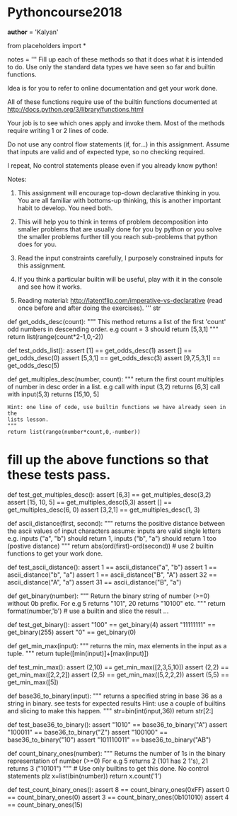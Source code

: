 # Pythoncourse2018
__author__ = 'Kalyan'

from placeholders import *

notes = '''
Fill up each of these methods so that it does what it is intended to do. Use
only the standard data types we have seen so far and builtin functions.

Idea is for you to refer to online documentation and get your work done.

All of these functions require use of the builtin functions documented at
http://docs.python.org/3/library/functions.html

Your job is to see which ones apply and invoke them. Most of the methods require
writing 1 or 2 lines of code.

Do not use any control flow statements (if, for...) in this assignment.
Assume that inputs are valid and of expected type, so no checking required.

I repeat, No control statements please even if you already know python!

Notes:

1. This assignment will encourage top-down declarative thinking in you. You are all familiar with bottoms-up thinking,
   this is another important habit to develop. You need both.

2. This will help you to think in terms of problem decomposition into smaller problems that are usually
   done for you by python or you solve the smaller problems further till you reach sub-problems that python does for you.

3. Read the input constraints carefully, I purposely constrained inputs for this assignment.

4. If you think a particular builtin will be useful, play with it in the console and see how it works.

5. Reading material:
    http://latentflip.com/imperative-vs-declarative (read once before and after doing the exercises).
'''
str

def get_odds_desc(count):
    """
     This method returns a list of the first 'count' odd numbers in descending
     order. e.g count = 3 should return [5,3,1]
    """
    return list(range(count*2-1,0,-2))

def test_odds_list():
    assert [1] == get_odds_desc(1)
    assert [] == get_odds_desc(0)
    assert [5,3,1] == get_odds_desc(3)
    assert [9,7,5,3,1] == get_odds_desc(5)


def get_multiples_desc(number, count):
    """
    return the first count multiples of number in desc order in a list.
    e.g call with input (3,2) returns [6,3]
    call with input(5,3) returns [15,10, 5]

    Hint: one line of code, use builtin functions we have already seen in the
    lists lesson.
    """
    return list(range(number*count,0,-number))


# fill up the above functions so that these tests pass.
def test_get_multiples_desc():
    assert [6,3] == get_multiples_desc(3,2)
    assert [15, 10, 5] == get_multiples_desc(5,3)
    assert [] == get_multiples_desc(6, 0)
    assert [3,2,1] == get_multiples_desc(1, 3)



def ascii_distance(first, second):
    """
    returns the positive distance between the ascii values of input characters
    assume: inputs are valid single letters
    e.g. inputs ("a", "b") should return 1,
        inputs ("b", "a") should return 1 too (postive distance)
    """
    return abs(ord(first)-ord(second)) # use 2 builtin functions to get your work done.

def test_ascii_distance():
    assert 1 == ascii_distance("a", "b")
    assert 1 == ascii_distance("b", "a")
    assert 1 == ascii_distance("B", "A")
    assert 32 == ascii_distance("A", "a")
    assert 31 == ascii_distance("B", "a")

def get_binary(number):
    """
    Return the binary string of number (>=0) without 0b prefix.
    For e.g 5 returns "101", 20 returns "10100" etc.
    """
    return format(number,'b') # use a builtin and slice the result ...

def test_get_binary():
    assert "100" == get_binary(4)
    assert "11111111" == get_binary(255)
    assert "0" == get_binary(0)

def get_min_max(input):
    """
    returns the min, max elements in the input as a tuple.
    """
    return tuple([min(input)]+[max(input)])


def test_min_max():
    assert (2,10) == get_min_max([2,3,5,10])
    assert (2,2) == get_min_max([2,2,2])
    assert (2,5) == get_min_max((5,2,2,2))
    assert (5,5) == get_min_max([5])


def base36_to_binary(input):
    """
    returns a specified string in base 36 as a string in binary. see tests for expected results
    Hint: use a couple of builtins and slicing to make this happen.
    """
    str=bin(int(input,36))
    return str[2:]

def test_base36_to_binary():
    assert "1010" == base36_to_binary("A")
    assert "100011" == base36_to_binary("Z")
    assert "100100" == base36_to_binary("10")
    assert "101110011" == base36_to_binary("AB")


def count_binary_ones(number):
    """
    Returns the number of 1s in the binary representation of number (>=0)
    For e.g 5 returns 2 (101 has 2 1's), 21 returns 3 ("10101")
    """
    # Use only builtins to get this done. No control statements plz
    x=list(bin(number))
    return x.count('1')

def test_count_binary_ones():
    assert 8 == count_binary_ones(0xFF)
    assert 0 == count_binary_ones(0)
    assert 3 == count_binary_ones(0b101010)
    assert 4 == count_binary_ones(15)
